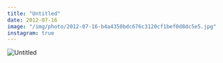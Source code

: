 ```yaml
---
title: "Untitled"
date: 2012-07-16
image: "/img/photo/2012-07-16-b4a4350bdc676c3120cf1bef0d8dc5e5.jpg"
instagram: true
---
```


![Untitled](/img/photo/2012-07-16-b4a4350bdc676c3120cf1bef0d8dc5e5.jpg)
